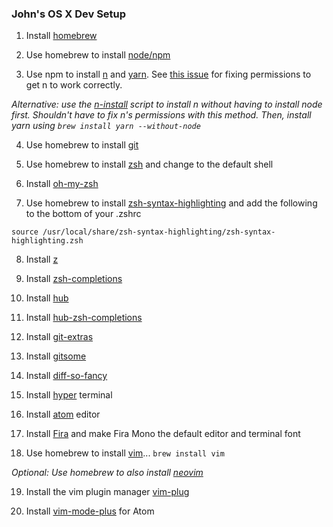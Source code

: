 ### John's OS X Dev Setup

1. Install [homebrew](https://brew.sh/)

2. Use homebrew to install [node/npm](https://wsvincent.com/install-node-js-npm-mac/)

3. Use npm to install [n](https://github.com/tj/n) and [yarn](https://yarnpkg.com/en/). See [this issue](https://github.com/tj/n/issues/416#issuecomment-342693217) for fixing permissions to get n to work correctly.

_Alternative: use the [n-install](https://github.com/mklement0/n-install) script to install n without having to install node first. Shouldn't have to fix n's permissions with this method. Then, install yarn using `brew install yarn --without-node`_

4. Use homebrew to install [git](https://git-scm.com/book/en/v1/Getting-Started-Installing-Git)

5. Use homebrew to install [zsh](https://rick.cogley.info/post/use-homebrew-zsh-instead-of-the-osx-default/) and change to the default shell

6. Install [oh-my-zsh](https://github.com/robbyrussell/oh-my-zsh)

7. Use homebrew to install [zsh-syntax-highlighting](https://github.com/zsh-users/zsh-syntax-highlighting) and add the following to the bottom of your .zshrc

`source /usr/local/share/zsh-syntax-highlighting/zsh-syntax-highlighting.zsh`

8. Install [z](https://github.com/rupa/z)

9. Install [zsh-completions](https://github.com/zsh-users/zsh-completions)

10. Install [hub](https://github.com/github/hub)

11. Install [hub-zsh-completions](https://github.com/github/hub/blob/master/etc/hub.zsh_completion)

12. Install [git-extras](https://github.com/tj/git-extras)

13. Install [gitsome](https://github.com/donnemartin/gitsome)

14. Install [diff-so-fancy](https://github.com/so-fancy/diff-so-fancy)

15. Install [hyper](https://github.com/zeit/hyper) terminal

16. Install [atom](https://atom.io/) editor

17. Install [Fira](https://github.com/mozilla/Fira) and make Fira Mono the default editor and terminal font

18. Use homebrew to install [vim](https://www.vim.org/)... `brew install vim`

_Optional: Use homebrew to also install [neovim](https://github.com/neovim/neovim)_

19. Install the vim plugin manager [vim-plug](https://github.com/junegunn/vim-plug)

20. Install [vim-mode-plus](https://github.com/t9md/atom-vim-mode-plus) for Atom
